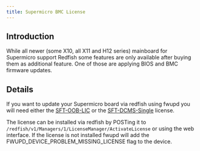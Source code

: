 ```yaml
---
title: Supermicro BMC License
---
```


## Introduction

While all newer (some X10, all X11 and H12 series) mainboard for Supermicro
support Redfish some features are only available after buying them as
additional feature. One of those are applying BIOS and BMC firmware updates.

## Details

If you want to update your Supermicro board via redfish using fwupd you will
need either the [SFT-OOB-LIC](https://store.supermicro.com/out-of-band-sft-oob-lic.html) or the [SFT-DCMS-Single](https://store.supermicro.com/supermicro-server-manager-dcms-license-key-sft-dcms-single.html) license.

The license can be installed via redfish by POSTing it to
`/redfish/v1/Managers/1/LicenseManager/ActivateLicense` or using the web
interface. If the license is not installed fwupd will add the
FWUPD_DEVICE_PROBLEM_MISSING_LICENSE flag to the device.
